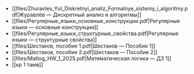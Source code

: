- [[files/Zhuravlev_YuI_Diskretnyi_analiz_Formalnye_sistemy_i_algoritmy.pdf|Журавлёв — Дискретный анализ и алгоритмы]]
- [[files/Регулярные_языки_основные_конструкции.pdf|Регулярные языки — основные конструкции]]
- [[files/Регулярные_языки_структурные_свойства.pdf|Регулярные языки — структурные свойства]]
- [[files/Шестаков, пособие 1.pdf|Шестаков — Пособие 1]]
- [[files/Шестаков, пособие 2.pdf|Шестаков — Пособие 2]]
- [[files/Matlog_HW_1_2025.pdf|Математическая логика — ДЗ 1]]
- [[кр 1 тамв]]